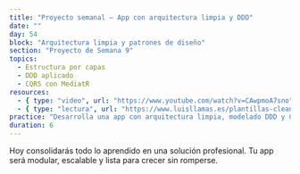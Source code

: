```yaml
---
title: "Proyecto semanal – App con arquitectura limpia y DDD"
date: ""
day: 54
block: "Arquitectura limpia y patrones de diseño"
section: "Proyecto de Semana 9"
topics:
  - Estructura por capas
  - DDD aplicado
  - CQRS con MediatR
resources:
  - { type: "video", url: "https://www.youtube.com/watch?v=CAwpmoA7sno" }
  - { type: "lectura", url: "https://www.luisllamas.es/plantillas-clean-architecture-csharp/" }
practice: "Desarrolla una app con arquitectura limpia, modelado DDD y CQRS para gestionar productos y pedidos."
duration: 6
---
```


Hoy consolidarás todo lo aprendido en una solución profesional. Tu app será modular, escalable y lista para crecer sin romperse.